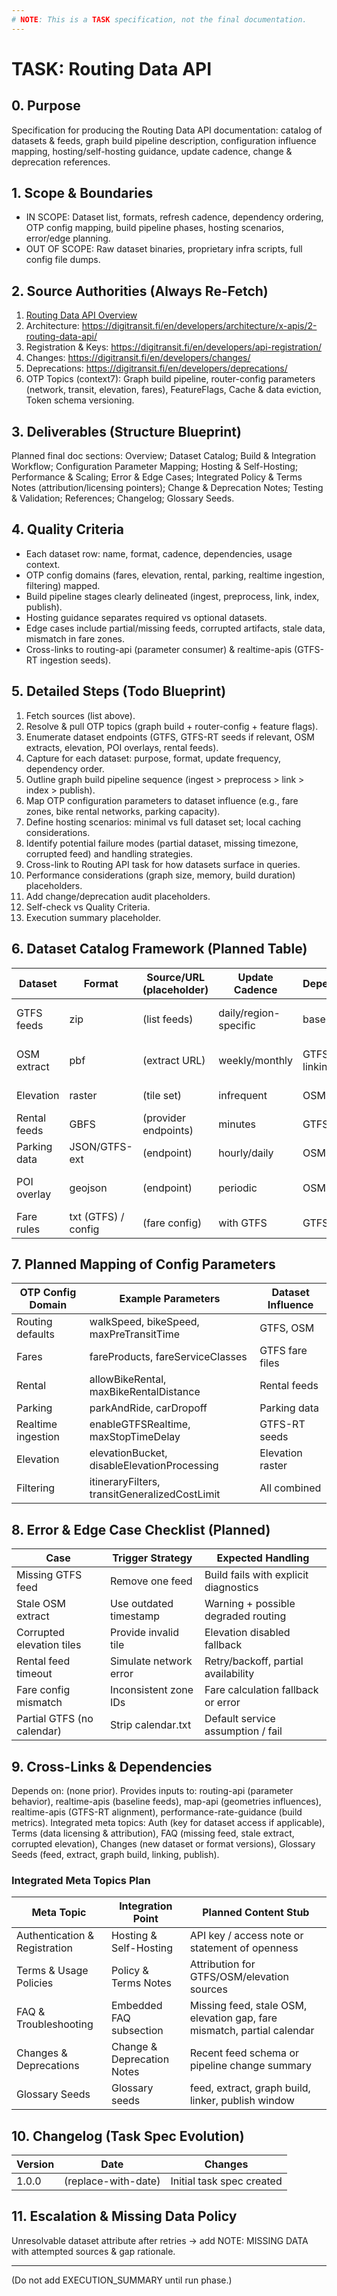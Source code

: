 ```yaml
---
# NOTE: This is a TASK specification, not the final documentation.
---
```


# TASK: Routing Data API

## 0. Purpose

Specification for producing the Routing Data API documentation: catalog of datasets & feeds, graph build pipeline description, configuration influence mapping, hosting/self-hosting guidance, update cadence, change & deprecation references.

## 1. Scope & Boundaries

- IN SCOPE: Dataset list, formats, refresh cadence, dependency ordering, OTP config mapping, build pipeline phases, hosting scenarios, error/edge planning.
- OUT OF SCOPE: Raw dataset binaries, proprietary infra scripts, full config file dumps.

## 2. Source Authorities (Always Re-Fetch)

1. [Routing Data API Overview](https://digitransit.fi/en/developers/apis/2-routing-data-api/)
2. Architecture: <https://digitransit.fi/en/developers/architecture/x-apis/2-routing-data-api/>
3. Registration & Keys: <https://digitransit.fi/en/developers/api-registration/>
4. Changes: <https://digitransit.fi/en/developers/changes/>
5. Deprecations: <https://digitransit.fi/en/developers/deprecations/>
6. OTP Topics (context7): Graph build pipeline, router-config parameters (network, transit, elevation, fares), FeatureFlags, Cache & data eviction, Token schema versioning.

## 3. Deliverables (Structure Blueprint)

Planned final doc sections: Overview; Dataset Catalog; Build & Integration Workflow; Configuration Parameter Mapping; Hosting & Self-Hosting; Performance & Scaling; Error & Edge Cases; Integrated Policy & Terms Notes (attribution/licensing pointers); Change & Deprecation Notes; Testing & Validation; References; Changelog; Glossary Seeds.

## 4. Quality Criteria

- Each dataset row: name, format, cadence, dependencies, usage context.
- OTP config domains (fares, elevation, rental, parking, realtime ingestion, filtering) mapped.
- Build pipeline stages clearly delineated (ingest, preprocess, link, index, publish).
- Hosting guidance separates required vs optional datasets.
- Edge cases include partial/missing feeds, corrupted artifacts, stale data, mismatch in fare zones.
- Cross-links to routing-api (parameter consumer) & realtime-apis (GTFS-RT ingestion seeds).

## 5. Detailed Steps (Todo Blueprint)

1. Fetch sources (list above).
2. Resolve & pull OTP topics (graph build + router-config + feature flags).
3. Enumerate dataset endpoints (GTFS, GTFS-RT seeds if relevant, OSM extracts, elevation, POI overlays, rental feeds).
4. Capture for each dataset: purpose, format, update frequency, dependency order.
5. Outline graph build pipeline sequence (ingest > preprocess > link > index > publish).
6. Map OTP configuration parameters to dataset influence (e.g., fare zones, bike rental networks, parking capacity).
7. Define hosting scenarios: minimal vs full dataset set; local caching considerations.
8. Identify potential failure modes (partial dataset, missing timezone, corrupted feed) and handling strategies.
9. Cross-link to Routing API task for how datasets surface in queries.
10. Performance considerations (graph size, memory, build duration) placeholders.
11. Add change/deprecation audit placeholders.
12. Self-check vs Quality Criteria.
13. Execution summary placeholder.

## 6. Dataset Catalog Framework (Planned Table)

| Dataset | Format | Source/URL (placeholder) | Update Cadence | Dependencies | Notes |
|---------|--------|--------------------------|----------------|-------------|-------|
| GTFS feeds | zip | (list feeds) | daily/region-specific | base | Service schedule core |
| OSM extract | pbf | (extract URL) | weekly/monthly | GTFS (for linking) | Streets, walk/bike graph |
| Elevation | raster | (tile set) | infrequent | OSM | Slope penalties |
| Rental feeds | GBFS | (provider endpoints) | minutes | GTFS/OSM | Vehicle availability |
| Parking data | JSON/GTFS-ext | (endpoint) | hourly/daily | OSM | Park & ride |
| POI overlay | geojson | (endpoint) | periodic | OSM | Landmarks, attraction weighting |
| Fare rules | txt (GTFS) / config | (fare config) | with GTFS | GTFS | Pricing model |

## 7. Planned Mapping of Config Parameters

| OTP Config Domain | Example Parameters | Dataset Influence |
|-------------------|--------------------|-------------------|
| Routing defaults | walkSpeed, bikeSpeed, maxPreTransitTime | GTFS, OSM |
| Fares | fareProducts, fareServiceClasses | GTFS fare files |
| Rental | allowBikeRental, maxBikeRentalDistance | Rental feeds |
| Parking | parkAndRide, carDropoff | Parking data |
| Realtime ingestion | enableGTFSRealtime, maxStopTimeDelay | GTFS-RT seeds |
| Elevation | elevationBucket, disableElevationProcessing | Elevation raster |
| Filtering | itineraryFilters, transitGeneralizedCostLimit | All combined |

## 8. Error & Edge Case Checklist (Planned)

| Case | Trigger Strategy | Expected Handling |
|------|------------------|-------------------|
| Missing GTFS feed | Remove one feed | Build fails with explicit diagnostics |
| Stale OSM extract | Use outdated timestamp | Warning + possible degraded routing |
| Corrupted elevation tiles | Provide invalid tile | Elevation disabled fallback |
| Rental feed timeout | Simulate network error | Retry/backoff, partial availability |
| Fare config mismatch | Inconsistent zone IDs | Fare calculation fallback or error |
| Partial GTFS (no calendar) | Strip calendar.txt | Default service assumption / fail |

## 9. Cross-Links & Dependencies

Depends on: (none prior). Provides inputs to: routing-api (parameter behavior), realtime-apis (baseline feeds), map-api (geometries influences), realtime-apis (GTFS-RT alignment), performance-rate-guidance (build metrics). Integrated meta topics: Auth (key for dataset access if applicable), Terms (data licensing & attribution), FAQ (missing feed, stale extract, corrupted elevation), Changes (new dataset or format versions), Glossary Seeds (feed, extract, graph build, linking, publish).

### Integrated Meta Topics Plan

| Meta Topic | Integration Point | Planned Content Stub |
|------------|-------------------|----------------------|
| Authentication & Registration | Hosting & Self-Hosting | API key / access note or statement of openness |
| Terms & Usage Policies | Policy & Terms Notes | Attribution for GTFS/OSM/elevation sources |
| FAQ & Troubleshooting | Embedded FAQ subsection | Missing feed, stale OSM, elevation gap, fare mismatch, partial calendar |
| Changes & Deprecations | Change & Deprecation Notes | Recent feed schema or pipeline change summary |
| Glossary Seeds | Glossary seeds | feed, extract, graph build, linker, publish window |

## 10. Changelog (Task Spec Evolution)

| Version | Date | Changes |
|---------|------|---------|
| 1.0.0 | (replace-with-date) | Initial task spec created |

## 11. Escalation & Missing Data Policy

Unresolvable dataset attribute after retries → add NOTE: MISSING DATA with attempted sources & gap rationale.

---
(Do not add EXECUTION_SUMMARY until run phase.)
